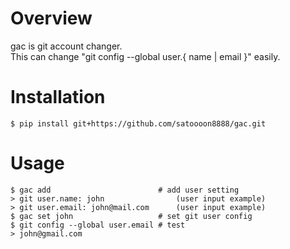 # Overview
gac is git account changer.  
This can change "git config --global user.{ name | email }" easily.

# Installation
```shell script
$ pip install git+https://github.com/satoooon8888/gac.git
```

# Usage
```shell script
$ gac add                        # add user setting
> git user.name: john                (user input example)
> git user.email: john@mail.com      (user input example)
$ gac set john                   # set git user config
$ git config --global user.email # test
> john@gmail.com
```